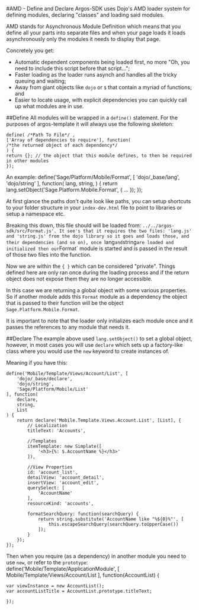 #AMD - Define and Declare
Argos-SDK uses Dojo's AMD loader system for defining modules, declaring "classes" and loading said modules.

AMD stands for Asynchronous Module Definition which means that you define all your parts into separate files and when your page loads it loads asynchronously only the modules it needs to display that page.

Concretely you get:

* Automatic dependent components being loaded first, no more "Oh, you need to include this script before that script...";
* Faster loading as the loader runs asynch and handles all the tricky queuing and waiting;
* Away from giant objects like `dojo` or `$` that contain a myriad of functions; and
* Easier to locate usage, with explicit dependencies you can quickly call up what modules are in use.

##Define
All modules will be wrapped in a `define()` statement. For the purposes of argos-template it will always use the following skeleton:

    define( /*Path To File*/ ,
    ['Array of dependencies to require'], function(
    /*the returned object of each dependency*/
    ) {
    return {}; // the object that this module defines, to then be required in other modules
    });

An example:
    define('Sage/Platform/Mobile/Format', [
        'dojo/_base/lang',
        'dojo/string'
    ], function(
        lang,
        string,
    ) {
        return lang.setObject('Sage.Platform.Mobile.Format', { ... });
    });

At first glance the paths don't quite look like paths, you can setup shortcuts to your folder structure in your `index-dev.html` file to point to libraries or setup a namespace etc.

Breaking this down, this file should will be loaded from: `../../argos-sdk/src/Format.js'.
It see's that it requires the two files: 'lang.js' and 'string.js' from the dojo library so it goes and loads those, and their dependencies (and so on), once `lang` and `string` are loaded and initialized then our `Format` module is started and is passed in the result of those two files into the function.

Now we are within the `{ }` which can be considered "private". Things defined here are only ran once during the loading process and if the return object does not expose them they are no longer accessible.

In this case we are returning a global object with some various properties. So if another module adds this `Format` module as a dependency the object that is passed to their function will be the object `Sage.Platform.Mobile.Format`.

It is important to note that the loader only initializes each module once and it passes the references to any module that needs it.

##Declare
The example above used `lang.setObject()` to set a global object, however, in most cases you will use `declare` which sets up a factory-like class where you would use the `new` keyword to create instances of.

Meaning if you have this:

    define('Mobile/Template/Views/Account/List', [
        'dojo/_base/declare',
        'dojo/string',
        'Sage/Platform/Mobile/List'
    ], function(
        declare,
        string,
        List
    ) {
        return declare('Mobile.Template.Views.Account.List', [List], {
            // Localization
            titleText: 'Accounts',

            //Templates
            itemTemplate: new Simplate([
                '<h3>{%: $.AccountName %}</h3>'
            ]),

            //View Properties
            id: 'account_list',
            detailView: 'account_detail',
            insertView: 'account_edit',
            querySelect: [
                'AccountName'
            ],
            resourceKind: 'accounts',

            formatSearchQuery: function(searchQuery) {
                return string.substitute('AccountName like "%${0}%"', [
                    this.escapeSearchQuery(searchQuery.toUpperCase())
                ]);
            }
        });
    });

Then when you require (as a dependency) in another module you need to use `new`, or refer to the `prototype`:
    define('Mobile/Template/ApplicationModule', [
        Mobile/Template/Views/Account/List
    ], function(AccountList) {

    var viewInstance = new AccountList();
    var accountListTitle = AccountList.prototype.titleText;

    });
